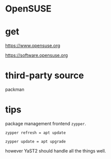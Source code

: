 OpenSUSE
===

# get

https://www.opensuse.org

https://software.opensuse.org

# third-party source

packman

# tips

package management frontend `zypper`.

`zypper refresh = apt update`

`zypper update = apt upgrade`

however YaST2 should handle all the things well.
